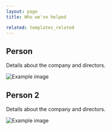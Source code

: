 ```yaml
---
layout: page
title: Who we've helped

related: templates_related
---
```


## Person

Details about the company and directors.

![Example image](https://picsum.photos/id/229/800/700)

## Person 2

Details about the company and directors.

![Example image](https://picsum.photos/id/229/800/700)
